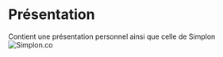 # Présentation
Contient une présentation personnel ainsi que celle de Simplon
![Simplon.co](https://zupimages.net/up/20/27/lad4.jpg)

